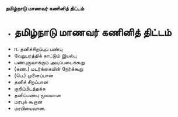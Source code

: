**தமிழ்நாடு மாணவர் கணினித் திட்டம்**
- # தமிழ்நாடு மாணவர் கணினித் திட்டம்
- n. தனிச்சிறப்புப் பண்பு
- வேறுபரத்திக் காட்டும் இயல்பு
- பண்புருவாக்கும் அடிப்படைக்கூறு
- (கண.) மடர்க்கையின் நேர்க்கூறு
- (பெ.) முனைப்பான
- தனிச் சிறப்பான
- குறிப்பிடத்தக்க
- தனிப்பண்பு மூலமான
- மரபுக் கூறான
- மரபியைவான.

